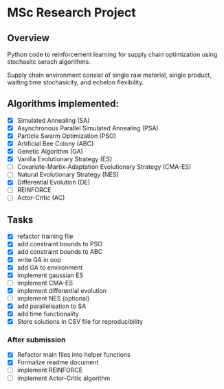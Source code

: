 # MSc Research Project 

## Overview
Python code to reinforcement learning for supply chain optimization using stochasitc serach algorithms.

Supply chain environment consist of single raw material, single product, waiting time stochasicity, and echelon flexibility.

## Algorithms implemented:
- [x] Simulated Annealing (SA)
- [x] Asynchronous Parallel Simulated Annealing (PSA)
- [x] Particle Swarm Optimization (PSO)
- [x] Artificial Bee Colony (ABC)
- [x] Genetic Algorithm (GA)
- [x] Vanilla Evolutionary Strategy (ES)
- [ ] Covariate-Martix-Adaptation Evolutionary Strategy (CMA-ES)
- [ ] Natural Evolutionary Strategy (NES)
- [x] Differential Evolution (DE)
- [ ] REINFORCE 
- [ ] Actor-Critic (AC)

## Tasks
- [x] refactor training file
- [x] add constraint bounds to PSO
- [x] add constraint bounds to ABC
- [x] write GA in oop
- [x] add GA to environment
- [x] implement gaussian ES
- [ ] implement CMA-ES 
- [x] implement differential evolution
- [ ] implement NES (optional)
- [x] add parallelisation to SA
- [x] add time functionality
- [x] Store solutions in CSV file for reproducibility

### After submission
- [x] Refactor main files into helper functions
- [x] Formalize readme document
- [ ] implement REINFORCE 
- [ ] implement Actor-Critic algorithm
